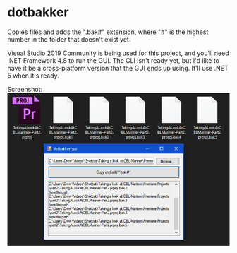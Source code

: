 # dotbakker
Copies files and adds the ".bak#" extension, where "#" is the highest number in the folder that doesn't exist yet.

Visual Studio 2019 Community is being used for this project, and you'll need .NET Framework 4.8 to run the GUI. The CLI isn't ready yet, but I'd like to have it be a cross-platform version that the GUI ends up using. It'll use .NET 5 when it's ready.

Screenshot:
![](/docs/images/dotbakker-gui_screenshot.png?raw=true)